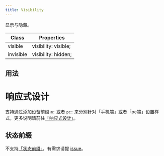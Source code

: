```yaml
---
title: Visibility
---
```


显示与隐藏。

| Class     | Properties           |
| --------- | -------------------- |
| visible   | visibility: visible; |
| invisible | visibility: hidden;  |

## 用法


# 响应式设计

支持通过添加设备前缀 `m:` 或者 `pc:` 来分别针对「手机端」或者「pc端」设置样式，更多说明请前往[「响应式设计」](../../../docs/style/responsive-design.md)。

## 状态前缀

不支持[「状态前缀」](../../../docs/style/state.md)，有需求请提 [issue](https://github.com/baidu/amis/issues)。